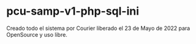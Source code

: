 # pcu-samp-v1-php-sql-ini


Creado todo el sistema por Courier liberado el 23 de Mayo de 2022 para OpenSource y uso libre.
